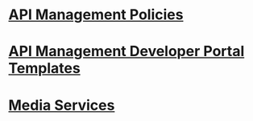 # [API Management Policies](./APIManagementPolicyRef/TOC.md)
# [API Management Developer Portal Templates](./APIManagementTemplates/TOC.md)
# [Media Services](./MediaServices/TOC.md)